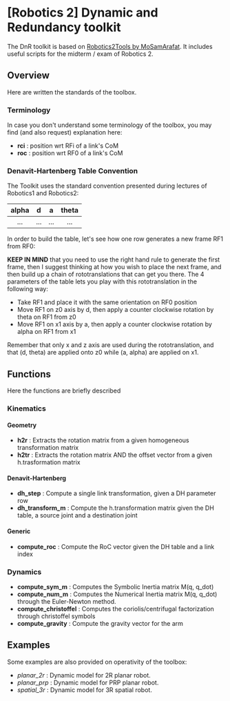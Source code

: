 # [Robotics 2] Dynamic and Redundancy toolkit
The DnR toolkit is based on [Robotics2Tools by MoSamArafat](https://github.com/MoSamArafat/Robotics2Tools). It includes useful scripts for the midterm / exam of Robotics 2.

## Overview
Here are written the standards of the toolbox.

### Terminology
In case you don't understand some terminology of the toolbox, you may find (and also request) explanation here:

- __rci__ : position wrt RFi of a link's CoM 
- __roc__ : position wrt RF0 of a link's CoM

### Denavit-Hartenberg Table Convention
The Toolkit uses the standard convention presented during lectures of Robotics1 and Robotics2:

| alpha | d | a | theta |
|:-:|:-:|:-:|:-:|
| ... | ... | ... | ...|

In order to build the table, let's see how one row generates a new frame RF1 from RF0:

__KEEP IN MIND__ that you need to use the right hand rule to generate the first frame, then I suggest thinking at how you wish to place the next frame, and then build up a chain of rototranslations that can get you there. The 4 parameters of the table lets you play with this rototranslation in the following way:
* Take RF1 and place it with the same orientation on RF0 position
* Move RF1 on z0 axis by d, then apply a counter clockwise rotation by theta on RF1 from z0
* Move RF1 on x1 axis by a, then apply a counter clockwise rotation by alpha on RF1 from x1

Remember that only x and z axis are used during the rototranslation, and that (d, theta) are applied onto z0 while (a, alpha) are applied on x1.

## Functions
Here the functions are briefly described

### Kinematics
#### Geometry
- __h2r__  : Extracts the rotation matrix from a given homogeneous transformation matrix
- __h2tr__ : Extracts the rotation matrix AND the offset vector from a given h.trasformation matrix
#### Denavit-Hartenberg
- __dh_step__        : Compute a single link transformation, given a DH parameter row
- __dh_transform_m__ : Compute the h.transformation matrix given the DH table, a source joint and a destination joint
#### Generic
- __compute_roc__ : Compute the RoC vector given the DH table and a link index

### Dynamics
- __compute_sym_m__ : Computes the Symbolic Inertia matrix M(q, q_dot)
- __compute_num_m__ : Computes the Numerical Inertia matrix M(q, q_dot) through the Euler-Newton method.
- __compute_christoffel__ : Computes the coriolis/centrifugal factorization through christoffel symbols
- __compute_gravity__ : Compute the gravity vector for the arm

## Examples
Some examples are also provided on operativity of the toolbox:
- *planar_2r*  : Dynamic model for 2R planar robot.
- *planar_prp* : Dynamic model for PRP planar robot.
- *spatial_3r* : Dynamic model for 3R spatial robot.
